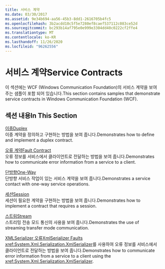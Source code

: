 ```yaml
---
title: 서비스 계약
ms.date: 03/30/2017
ms.assetid: 9e34b694-aa56-45b3-8dd1-2616705b4fc5
ms.openlocfilehash: 3b2acdd10c5f5e7280ef8caef537112c083ce52d
ms.sourcegitcommit: bc293b14af795e0e999e3304dd40c0222cf2ffe4
ms.translationtype: MT
ms.contentlocale: ko-KR
ms.lasthandoff: 11/26/2020
ms.locfileid: "96262556"
---
```

# <a name="service-contracts"></a><span data-ttu-id="812b8-102">서비스 계약</span><span class="sxs-lookup"><span data-stu-id="812b8-102">Service Contracts</span></span>

<span data-ttu-id="812b8-103">이 섹션에는 WCF (Windows Communication Foundation)의 서비스 계약을 보여 주는 샘플이 포함 되어 있습니다.</span><span class="sxs-lookup"><span data-stu-id="812b8-103">This section contains samples that demonstrate service contracts in Windows Communication Foundation (WCF).</span></span>  
  
## <a name="in-this-section"></a><span data-ttu-id="812b8-104">섹션 내용</span><span class="sxs-lookup"><span data-stu-id="812b8-104">In This Section</span></span>  

 [<span data-ttu-id="812b8-105">이중</span><span class="sxs-lookup"><span data-stu-id="812b8-105">Duplex</span></span>](duplex.md)  
 <span data-ttu-id="812b8-106">이중 계약을 정의하고 구현하는 방법을 보여 줍니다.</span><span class="sxs-lookup"><span data-stu-id="812b8-106">Demonstrates how to define and implement a duplex contract.</span></span>  
  
 [<span data-ttu-id="812b8-107">오류 계약</span><span class="sxs-lookup"><span data-stu-id="812b8-107">Fault Contract</span></span>](fault-contract.md)  
 <span data-ttu-id="812b8-108">오류 정보를 서비스에서 클라이언트로 전달하는 방법을 보여 줍니다.</span><span class="sxs-lookup"><span data-stu-id="812b8-108">Demonstrates how to communicate error information from a service to a client.</span></span>  
  
 [<span data-ttu-id="812b8-109">단방향</span><span class="sxs-lookup"><span data-stu-id="812b8-109">One-Way</span></span>](one-way.md)  
 <span data-ttu-id="812b8-110">단방향 서비스 작업이 있는 서비스 계약을 보여 줍니다.</span><span class="sxs-lookup"><span data-stu-id="812b8-110">Demonstrates a service contact with one-way service operations.</span></span>  
  
 [<span data-ttu-id="812b8-111">세션</span><span class="sxs-lookup"><span data-stu-id="812b8-111">Session</span></span>](session.md)  
 <span data-ttu-id="812b8-112">세션이 필요한 계약을 구현하는 방법을 보여 줍니다.</span><span class="sxs-lookup"><span data-stu-id="812b8-112">Demonstrates how to implement a contract that requires a session.</span></span>  
  
 [<span data-ttu-id="812b8-113">스트림</span><span class="sxs-lookup"><span data-stu-id="812b8-113">Stream</span></span>](stream.md)  
 <span data-ttu-id="812b8-114">스트리밍 전송 모드 통신의 사용을 보여 줍니다.</span><span class="sxs-lookup"><span data-stu-id="812b8-114">Demonstrates the use of streaming transfer mode communication.</span></span>  
  
 [<span data-ttu-id="812b8-115">XMLSerializer 오류</span><span class="sxs-lookup"><span data-stu-id="812b8-115">XmlSerializer Faults</span></span>](xmlserializer-faults.md)  
 <span data-ttu-id="812b8-116"><xref:System.Xml.Serialization.XmlSerializer>를 사용하여 오류 정보를 서비스에서 클라이언트로 전달하는 방법을 보여 줍니다.</span><span class="sxs-lookup"><span data-stu-id="812b8-116">Demonstrates how to communicate error information from a service to a client using the <xref:System.Xml.Serialization.XmlSerializer>.</span></span>
